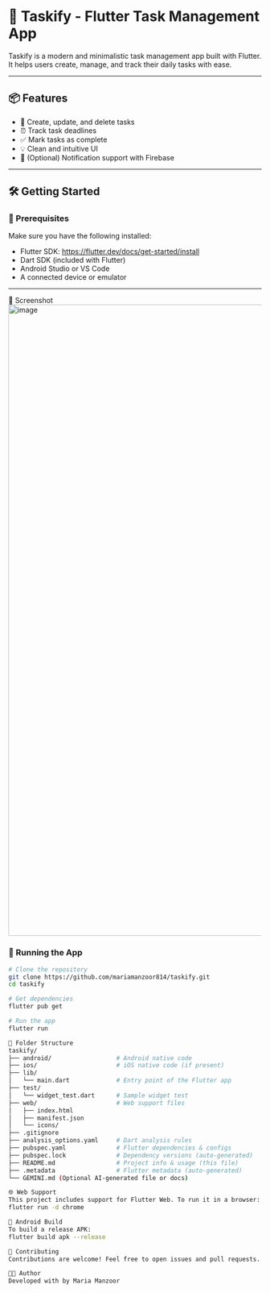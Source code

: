 # 🚀 Taskify - Flutter Task Management App

Taskify is a modern and minimalistic task management app built with Flutter. It helps users create, manage, and track their daily tasks with ease.

---

## 📦 Features

- 📝 Create, update, and delete tasks
- ⏰ Track task deadlines
- ✅ Mark tasks as complete
- 💡 Clean and intuitive UI
- 🔔 (Optional) Notification support with Firebase

---

## 🛠️ Getting Started

### 🔧 Prerequisites

Make sure you have the following installed:

- Flutter SDK: https://flutter.dev/docs/get-started/install
- Dart SDK (included with Flutter)
- Android Studio or VS Code
- A connected device or emulator

---

📸 Screenshot
<img width="717" height="1253" alt="image" src="https://github.com/user-attachments/assets/fb742fb6-a725-42bc-878c-815a0fc01bcd" />

### 🚀 Running the App

```bash
# Clone the repository
git clone https://github.com/mariamanzoor814/taskify.git
cd taskify

# Get dependencies
flutter pub get

# Run the app
flutter run

🧪 Folder Structure
taskify/
├── android/                  # Android native code
├── ios/                      # iOS native code (if present)
├── lib/
│   └── main.dart             # Entry point of the Flutter app
├── test/
│   └── widget_test.dart      # Sample widget test
├── web/                      # Web support files
│   ├── index.html
│   ├── manifest.json
│   └── icons/
├── .gitignore
├── analysis_options.yaml     # Dart analysis rules
├── pubspec.yaml              # Flutter dependencies & configs
├── pubspec.lock              # Dependency versions (auto-generated)
├── README.md                 # Project info & usage (this file)
├── .metadata                 # Flutter metadata (auto-generated)
└── GEMINI.md (Optional AI-generated file or docs)

🌐 Web Support
This project includes support for Flutter Web. To run it in a browser:
flutter run -d chrome

📱 Android Build
To build a release APK:
flutter build apk --release

🤝 Contributing
Contributions are welcome! Feel free to open issues and pull requests.

👩‍💻 Author
Developed with by Maria Manzoor

